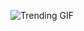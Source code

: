 
<!-- GIF_SECTION -->
![Trending GIF](https://media1.giphy.com/media/v1.Y2lkPThiYjIxNzcycGdqdDl6aDRvOThrcGNwcmN5eHd6dnAyMXR1eTBkam01bG5xcDVidiZlcD12MV9naWZzX3NlYXJjaCZjdD1n/l1Avz2eLA4YdEym3u/giphy.gif)
<!-- END_GIF_SECTION -->
